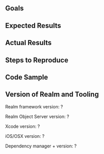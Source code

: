 <!---

We LOVE to help with any issues or bugs you have!
**Questions**: If you have questions about how to use Realm, ask on
[StackOverflow](http://stackoverflow.com/questions/ask?tags=realm).
We monitor the `realm` tag.

**Feature Request**: Just fill in the first two sections below.

**Bugs**: To help you as fast as possible with an issue please describe your issue
and the steps you have taken to reproduce it in as many details as possible.

Thanks for helping us help you! :-)
-->

## Goals
<!--- What do you want to achieve? -->

## Expected Results
<!--- What did you expect to happen? -->

## Actual Results
<!--- What happened instead?
e.g. the stack trace of a crash
-->

## Steps to Reproduce
<!--- What are steps we can follow to reproduce this issue? -->

## Code Sample
<!---
Provide a code sample or test case that highlights the issue.
If relevant, include your model definitions.
For larger code samples, links to external gists/repositories are preferred.
Alternatively share confidentially via mail to help@realm.io.
Full Xcode projects that we can compile ourselves are ideal!
-->

## Version of Realm and Tooling
<!---
[In the CONTRIBUTING guidelines](https://git.io/vgxJO), you will find a script,
which will help determining some of these versions.
-->
Realm framework version: ?

Realm Object Server version: ?

Xcode version: ?

iOS/OSX version: ?

Dependency manager + version: ?
